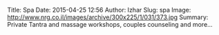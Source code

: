 Title: Spa
Date: 2015-04-25 12:56
Author: Izhar
Slug: spa
Image: http://www.nrg.co.il/images/archive/300x225/1/031/373.jpg
Summary: Private Tantra and massage workshops, couples counseling and more...

